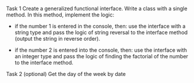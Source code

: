 Task 1
Create a generalized functional interface.
Write a class with a single method.
In this method, implement the logic:
- if the number 1 is entered in the console, then:
use the interface with a string type and pass
the logic of string reversal to the interface method
(output the string in reverse order).

- if the number 2 is entered into the console, then:
use the interface with an integer type and
pass the logic of finding the factorial of the number to the interface method.

Task 2 (optional)
Get the day of the week by date
